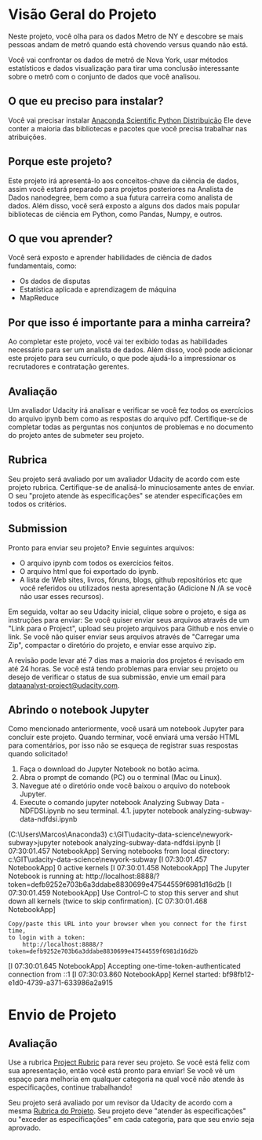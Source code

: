 # Visão Geral do Projeto
Neste projeto, você olha para os dados Metro de NY e descobre se mais pessoas andam de metrô quando está chovendo versus quando não está.

Você vai confrontar os dados de metrô de Nova York, usar métodos estatísticos e dados visualização para tirar uma conclusão interessante sobre o metrô com o conjunto de dados que você analisou.

## O que eu preciso para instalar?
Você vai precisar instalar [Anaconda Scientific Python Distribuição](https://www.continuum.io/downloads)
Ele deve conter a maioria das bibliotecas e pacotes que você precisa trabalhar nas atribuições.

## Porque este projeto?
Este projeto irá apresentá-lo aos conceitos-chave da ciência de dados, assim você estará preparado para projetos posteriores na Analista de Dados nanodegree, bem como a sua futura carreira como analista de dados.
Além disso, você será exposto a alguns dos dados mais popular bibliotecas de ciência em Python, como Pandas, Numpy, e outros.

## O que vou aprender?
Você será exposto e aprender habilidades de ciência de dados fundamentais, como:
* Os dados de disputas
* Estatística aplicada e aprendizagem de máquina
* MapReduce

## Por que isso é importante para a minha carreira?
Ao completar este projeto, você vai ter exibido todas as habilidades necessário para ser um analista de dados. Além disso, você pode adicionar este projeto para seu currículo, o que pode ajudá-lo a impressionar os recrutadores e contratação gerentes.


## Avaliação
Um avaliador Udacity irá analisar e verificar se você fez todos os exercícios do arquivo ipynb bem como as respostas do arquivo pdf.
Certifique-se de completar todas as perguntas nos conjuntos de problemas e no documento do projeto antes de submeter seu projeto.

## Rubrica
Seu projeto será avaliado por um avaliador Udacity de acordo com este projeto rubrica. Certifique-se de analisá-lo minuciosamente antes de enviar. O seu "projeto atende às especificações" se atender especificações em todos os critérios.

## Submission
Pronto para enviar seu projeto? Envie seguintes arquivos:
* O arquivo ipynb com todos os exercícios feitos.
* O arquivo html que foi exportado do ipynb.
* A lista de Web sites, livros, fóruns, blogs, github repositórios etc que você referidos ou utilizados nesta apresentação (Adicione N /A se você não usar esses recursos).

Em seguida, voltar ao seu Udacity inicial, clique sobre o projeto, e siga as instruções para enviar:
Se você quiser enviar seus arquivos através de um "Link para o Project", upload seu projeto arquivos para Github e nos envie o link.
Se você não quiser enviar seus arquivos através de "Carregar uma Zip", compactar o diretório do projeto, e enviar esse arquivo zip.

A revisão pode levar até 7 dias mas a maioria dos projetos é revisado em até 24 horas.
Se você está tendo problemas para enviar seu projeto ou desejo de verificar o status de sua submissão, envie um email para dataanalyst-project@udacity.com.

## Abrindo o notebook Jupyter
Como mencionado anteriormente, você usará um notebook Jupyter para concluir este projeto. Quando terminar, você enviará uma versão HTML para comentários, por isso não se esqueça de registrar suas respostas quando solicitado!

1. Faça o download do Jupyter Notebook no botão acima.
2. Abra o prompt de comando (PC) ou o terminal (Mac ou Linux).
3. Navegue até o diretório onde você baixou o arquivo do notebook Jupyter.
4. Execute o comando jupyter notebook Analyzing Subway Data - NDFDSI.ipynb no seu terminal.
4.1. jupyter notebook analyzing-subway-data-ndfdsi.ipynb

(C:\Users\Marcos\Anaconda3) c:\GIT\udacity-data-science\newyork-subway>jupyter notebook analyzing-subway-data-ndfdsi.ipynb
[I 07:30:01.457 NotebookApp] Serving notebooks from local directory: c:\GIT\udacity-data-science\newyork-subway
[I 07:30:01.457 NotebookApp] 0 active kernels
[I 07:30:01.458 NotebookApp] The Jupyter Notebook is running at: http://localhost:8888/?token=defb9252e703b6a3ddabe8830699e47544559f6981d16d2b
[I 07:30:01.459 NotebookApp] Use Control-C to stop this server and shut down all kernels (twice to skip confirmation).
[C 07:30:01.468 NotebookApp]

    Copy/paste this URL into your browser when you connect for the first time,
    to login with a token:
        http://localhost:8888/?token=defb9252e703b6a3ddabe8830699e47544559f6981d16d2b
		
[I 07:30:01.645 NotebookApp] Accepting one-time-token-authenticated connection from ::1
[I 07:30:03.860 NotebookApp] Kernel started: bf98fb12-e1d0-4739-a371-633986a2a915

# Envio de Projeto

## Avaliação
Use a rubrica [Project Rubric](https://review.udacity.com/#!/rubrics/1034/view) para rever seu projeto. Se você está feliz com sua apresentação, então você está pronto para enviar! Se você vê um espaço para melhoria em qualquer categoria na qual você não atende às especificações, continue trabalhando!

Seu projeto será avaliado por um revisor da Udacity de acordo com a mesma [Rubrica do Projeto](https://review.udacity.com/#!/projects/3176718735/rubric). Seu projeto deve "atender às especificações" ou "exceder as especificações" em cada categoria, para que seu envio seja aprovado.